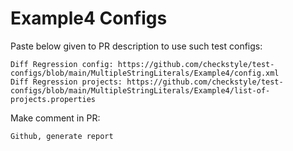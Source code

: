 # Example4 Configs
Paste below given to PR description to use such test configs:
```
Diff Regression config: https://github.com/checkstyle/test-configs/blob/main/MultipleStringLiterals/Example4/config.xml
Diff Regression projects: https://github.com/checkstyle/test-configs/blob/main/MultipleStringLiterals/Example4/list-of-projects.properties
```
Make comment in PR:
```
Github, generate report
```

